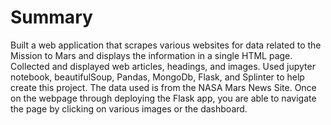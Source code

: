 # Summary

Built a web application that scrapes various websites for data related to the Mission to Mars and displays the information in a single HTML page. Collected and displayed web articles, headings, and images. Used jupyter notebook, beautifulSoup, Pandas, MongoDb, Flask, and Splinter to help create this project. The data used is from the NASA Mars News Site. Once on the webpage through deploying the Flask app, you are able to navigate the page by clicking on various images or the dashboard.
